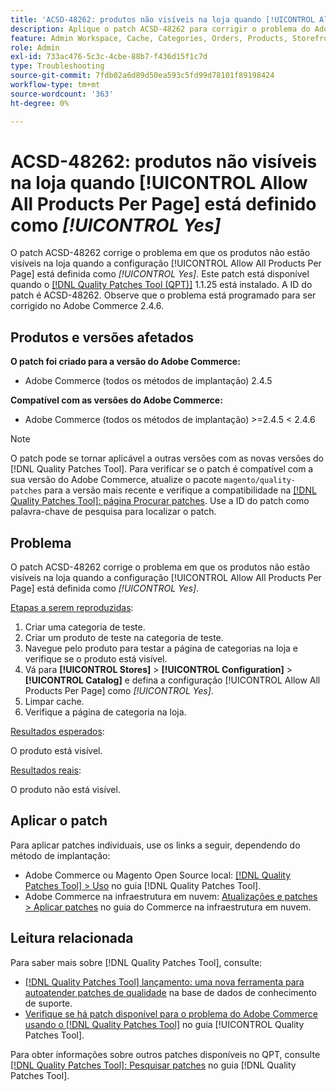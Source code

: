 ```yaml
---
title: 'ACSD-48262: produtos não visíveis na loja quando [!UICONTROL Allow All Products Per Page] está definido como [!UICONTROL Yes]'
description: Aplique o patch ACSD-48262 para corrigir o problema do Adobe Commerce em que os produtos não estão visíveis na loja quando a configuração [!UICONTROL Allow All Products Per Page] está definida como [!UICONTROL Yes].
feature: Admin Workspace, Cache, Categories, Orders, Products, Storefront
role: Admin
exl-id: 733ac476-5c3c-4cbe-88b7-f436d15f1c7d
type: Troubleshooting
source-git-commit: 7fdb02a6d89d50ea593c5fd99d78101f89198424
workflow-type: tm+mt
source-wordcount: '363'
ht-degree: 0%

---
```


# ACSD-48262: produtos não visíveis na loja quando [!UICONTROL Allow All Products Per Page] está definido como *[!UICONTROL Yes]*

O patch ACSD-48262 corrige o problema em que os produtos não estão visíveis na loja quando a configuração [!UICONTROL Allow All Products Per Page] está definida como *[!UICONTROL Yes]*. Este patch está disponível quando o [[!DNL Quality Patches Tool (QPT)]](https://experienceleague.adobe.com/en/docs/commerce-operations/tools/quality-patches-tool/quality-patches-tool-to-self-serve-quality-patches) 1.1.25 está instalado. A ID do patch é ACSD-48262. Observe que o problema está programado para ser corrigido no Adobe Commerce 2.4.6.

## Produtos e versões afetados

**O patch foi criado para a versão do Adobe Commerce:**

* Adobe Commerce (todos os métodos de implantação) 2.4.5

**Compatível com as versões do Adobe Commerce:**

* Adobe Commerce (todos os métodos de implantação) >=2.4.5 &lt; 2.4.6

>[!NOTE]
>
>O patch pode se tornar aplicável a outras versões com as novas versões do [!DNL Quality Patches Tool]. Para verificar se o patch é compatível com a sua versão do Adobe Commerce, atualize o pacote `magento/quality-patches` para a versão mais recente e verifique a compatibilidade na [[!DNL Quality Patches Tool]: página Procurar patches](https://experienceleague.adobe.com/tools/commerce-quality-patches/index.html). Use a ID do patch como palavra-chave de pesquisa para localizar o patch.

## Problema

O patch ACSD-48262 corrige o problema em que os produtos não estão visíveis na loja quando a configuração [!UICONTROL Allow All Products Per Page] está definida como *[!UICONTROL Yes]*.

<u>Etapas a serem reproduzidas</u>:

1. Criar uma categoria de teste.
1. Criar um produto de teste na categoria de teste.
1. Navegue pelo produto para testar a página de categorias na loja e verifique se o produto está visível.
1. Vá para **[!UICONTROL Stores]** > **[!UICONTROL Configuration]** > **[!UICONTROL Catalog]** e defina a configuração [!UICONTROL Allow All Products Per Page] como *[!UICONTROL Yes]*.
1. Limpar cache.
1. Verifique a página de categoria na loja.

<u>Resultados esperados</u>:

O produto está visível.

<u>Resultados reais</u>:

O produto não está visível.

## Aplicar o patch

Para aplicar patches individuais, use os links a seguir, dependendo do método de implantação:

* Adobe Commerce ou Magento Open Source local: [[!DNL Quality Patches Tool] > Uso](/help/tools/quality-patches-tool/usage.md) no guia [!DNL Quality Patches Tool].
* Adobe Commerce na infraestrutura em nuvem: [Atualizações e patches > Aplicar patches](https://experienceleague.adobe.com/docs/commerce-cloud-service/user-guide/develop/upgrade/apply-patches.html) no guia do Commerce na infraestrutura em nuvem.


## Leitura relacionada

Para saber mais sobre [!DNL Quality Patches Tool], consulte:

* [[!DNL Quality Patches Tool] lançamento: uma nova ferramenta para autoatender patches de qualidade](https://experienceleague.adobe.com/en/docs/commerce-operations/tools/quality-patches-tool/quality-patches-tool-to-self-serve-quality-patches) na base de dados de conhecimento de suporte.
* [Verifique se há patch disponível para o problema do Adobe Commerce usando o  [!DNL Quality Patches Tool]](/help/tools/quality-patches-tool/patches-available-in-qpt/check-patch-for-magento-issue-with-magento-quality-patches.md) no guia [!UICONTROL Quality Patches Tool].


Para obter informações sobre outros patches disponíveis no QPT, consulte [[!DNL Quality Patches Tool]: Pesquisar patches](https://experienceleague.adobe.com/tools/commerce-quality-patches/index.html) no guia [!DNL Quality Patches Tool].
